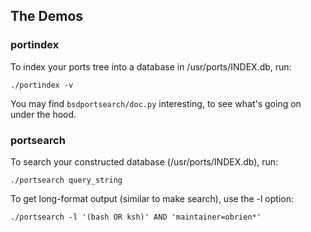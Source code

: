 The Demos
---------

### portindex

To index your ports tree into a database in /usr/ports/INDEX.db, run:

    ./portindex -v

You may find `bsdportsearch/doc.py` interesting, to see what's going on under
the hood.

### portsearch

To search your constructed database (/usr/ports/INDEX.db), run:

    ./portsearch query_string

To get long-format output (similar to make search), use the -l option:

    ./portsearch -l '(bash OR ksh)' AND 'maintainer=obrien*'
